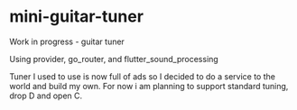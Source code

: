 # mini-guitar-tuner
Work in progress - guitar tuner

Using provider, go_router, and flutter_sound_processing

Tuner I used to use is now full of ads so I decided to do a service to the world and build my own. For now i am planning to support standard tuning, drop D and open C. 
